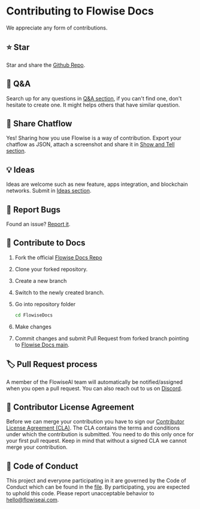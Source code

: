 # Contributing to Flowise Docs

We appreciate any form of contributions.

## ⭐ Star

Star and share the [Github Repo](https://github.com/FlowiseAI/Flowise).

## 🙋 Q\&A

Search up for any questions in [Q\&A section](https://github.com/FlowiseAI/Flowise/discussions/categories/q-a), if you can't find one, don't hesitate to create one. It might helps others that have similar question.

## 🙌 Share Chatflow

Yes! Sharing how you use Flowise is a way of contribution. Export your chatflow as JSON, attach a screenshot and share it in [Show and Tell section](https://github.com/FlowiseAI/Flowise/discussions/categories/show-and-tell).

## 💡 Ideas

Ideas are welcome such as new feature, apps integration, and blockchain networks. Submit in [Ideas section](https://github.com/FlowiseAI/Flowise/discussions/categories/ideas).

## 🐞 Report Bugs

Found an issue? [Report it](https://github.com/FlowiseAI/Flowise/issues/new/choose).

## 📖 Contribute to Docs

1. Fork the official [Flowise Docs Repo](https://github.com/FlowiseAI/FlowiseDocs)
2. Clone your forked repository.
3. Create a new branch
4. Switch to the newly created branch.
5.  Go into repository folder

    ```bash
    cd FlowiseDocs
    ```
6. Make changes
7. Commit changes and submit Pull Request from forked branch pointing to [Flowise Docs main](https://github.com/FlowiseAI/FlowiseDocs).

## 🏷️ Pull Request process

A member of the FlowiseAI team will automatically be notified/assigned when you open a pull request. You can also reach out to us on [Discord](https://discord.gg/jbaHfsRVBW).

## 📃 Contributor License Agreement

Before we can merge your contribution you have to sign our [Contributor License Agreement (CLA)](https://cla-assistant.io/FlowiseAI/Flowise). The CLA contains the terms and conditions under which the contribution is submitted. You need to do this only once for your first pull request. Keep in mind that without a signed CLA we cannot merge your contribution.

## 📜 Code of Conduct

This project and everyone participating in it are governed by the Code of Conduct which can be found in the [file](CODE\_OF\_CONDUCT.md). By participating, you are expected to uphold this code. Please report unacceptable behavior to hello@flowiseai.com.

